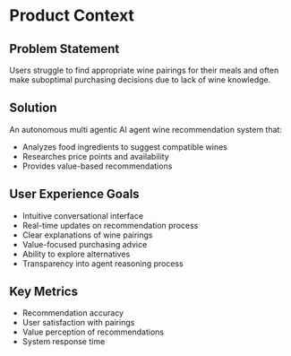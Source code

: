 # Product Context

## Problem Statement
Users struggle to find appropriate wine pairings for their meals and often make suboptimal purchasing decisions due to lack of wine knowledge.

## Solution
An autonomous multi agentic AI agent wine recommendation system that:
- Analyzes food ingredients to suggest compatible wines
- Researches price points and availability
- Provides value-based recommendations

## User Experience Goals
- Intuitive conversational interface
- Real-time updates on recommendation process
- Clear explanations of wine pairings
- Value-focused purchasing advice
- Ability to explore alternatives
- Transparency into agent reasoning process

## Key Metrics
- Recommendation accuracy
- User satisfaction with pairings
- Value perception of recommendations
- System response time
